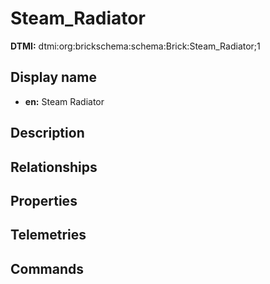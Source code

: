 # Steam_Radiator
**DTMI:** dtmi:org:brickschema:schema:Brick:Steam_Radiator;1
## Display name
- **en:** Steam Radiator
## Description
## Relationships
## Properties
## Telemetries
## Commands
